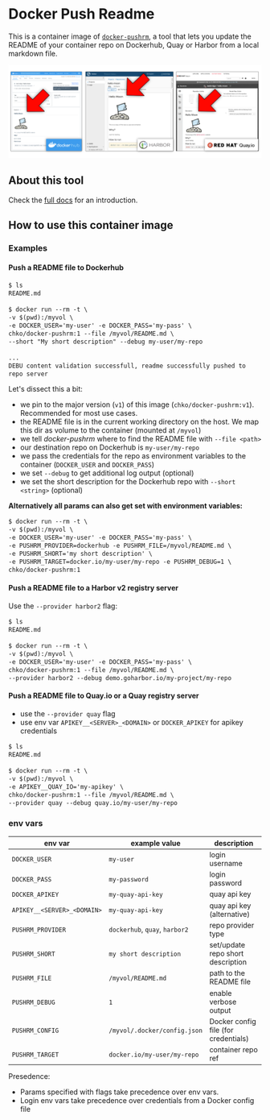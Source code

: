 # Docker Push Readme

This is a container image of [`docker-pushrm`](https://github.com/christian-korneck/docker-pushrm), a tool that lets you update the README of your container repo on Dockerhub, Quay or Harbor from a local markdown file.

![hello moon](https://raw.githubusercontent.com/christian-korneck/docker-pushrm/master/assets/container_registries.png)

## About this tool

Check the [full docs](https://github.com/christian-korneck/docker-pushrm/blob/master/README.md) for an introduction.

## How to use this container image

### Examples

#### Push a README file to Dockerhub

```
$ ls
README.md

$ docker run --rm -t \
-v $(pwd):/myvol \
-e DOCKER_USER='my-user' -e DOCKER_PASS='my-pass' \
chko/docker-pushrm:1 --file /myvol/README.md \ 
--short "My short description" --debug my-user/my-repo

...
DEBU content validation successfull, readme successfully pushed to repo server
```

Let's dissect this a bit:

- we pin to the major version (`v1`) of this image (`chko/docker-pushrm:v1`). Recommended for most use cases.
- the README file is in the current working directory on the host. We map this dir as volume to the container (mounted at `/myvol`)
- we tell *docker-pushrm* where to find the README file with `--file <path>`
- our destination repo on Dockerhub is `my-user/my-repo`
- we pass the credentials for the repo as environment variables to the container (`DOCKER_USER` and `DOCKER_PASS`)
- we set `--debug` to get additional log output (optional)
- we set the short description for the Dockerhub repo with `--short <string>` (optional)

**Alternatively all params can also get set with environment variables:**

```
$ docker run --rm -t \
-v $(pwd):/myvol \
-e DOCKER_USER='my-user' -e DOCKER_PASS='my-pass' \
-e PUSHRM_PROVIDER=dockerhub -e PUSHRM_FILE=/myvol/README.md \
-e PUSHRM_SHORT='my short description' \
-e PUSHRM_TARGET=docker.io/my-user/my-repo -e PUSHRM_DEBUG=1 \
chko/docker-pushrm:1
```

#### Push a README file to a Harbor v2 registry server

Use the `--provider harbor2` flag:

```
$ ls
README.md

$ docker run --rm -t \
-v $(pwd):/myvol \
-e DOCKER_USER='my-user' -e DOCKER_PASS='my-pass' \
chko/docker-pushrm:1 --file /myvol/README.md \ 
--provider harbor2 --debug demo.goharbor.io/my-project/my-repo
```

#### Push a README file to Quay.io or a Quay registry server


- use the `--provider quay` flag
- use env var `APIKEY__<SERVER>_<DOMAIN>` or `DOCKER_APIKEY` for apikey credentials

```
$ ls
README.md

$ docker run --rm -t \
-v $(pwd):/myvol \
-e APIKEY__QUAY_IO='my-apikey' \
chko/docker-pushrm:1 --file /myvol/README.md \ 
--provider quay --debug quay.io/my-user/my-repo
```

### env vars

| env var                     | example value                  | description
| --------------------------- | ------------------------------ | ----------------------------------------
| `DOCKER_USER`               | `my-user`                      | login username
| `DOCKER_PASS`               | `my-password`                  | login password
| `DOCKER_APIKEY`             | `my-quay-api-key`              | quay api key
| `APIKEY__<SERVER>_<DOMAIN>` | `my-quay-api-key`              | quay api key (alternative)
| `PUSHRM_PROVIDER`           | `dockerhub`, `quay`, `harbor2` | repo provider type
| `PUSHRM_SHORT`              | `my short description`         | set/update repo short description
| `PUSHRM_FILE`               | `/myvol/README.md`             | path to the README file
| `PUSHRM_DEBUG`              | `1`                            | enable verbose output
| `PUSHRM_CONFIG`             | `/myvol/.docker/config.json`   | Docker config file (for credentials)
| `PUSHRM_TARGET`             | `docker.io/my-user/my-repo`    | container repo ref

Presedence:
- Params specified with flags take precedence over env vars.
- Login env vars take precedence over credentials from a Docker config file





